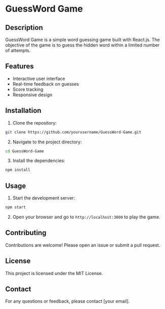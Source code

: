 # GuessWord Game

## Description
GuessWord Game is a simple word guessing game built with React.js. The objective of the game is to guess the hidden word within a limited number of attempts.

## Features
- Interactive user interface
- Real-time feedback on guesses
- Score tracking
- Responsive design

## Installation
1. Clone the repository:
  ```bash
  git clone https://github.com/yourusername/GuessWord-Game.git
  ```
2. Navigate to the project directory:
  ```bash
  cd GuessWord-Game
  ```
3. Install the dependencies:
  ```bash
  npm install
  ```

## Usage
1. Start the development server:
  ```bash
  npm start
  ```
2. Open your browser and go to `http://localhost:3000` to play the game.

## Contributing
Contributions are welcome! Please open an issue or submit a pull request.

## License
This project is licensed under the MIT License.

## Contact
For any questions or feedback, please contact [your email].
